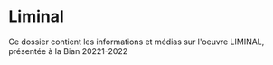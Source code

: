 # Liminal

Ce dossier contient  les informations et médias sur l'oeuvre LIMINAL, présentée à la Bian 20221-2022
